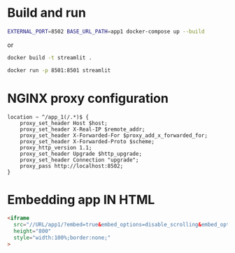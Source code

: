 # Build and run

```bash
EXTERNAL_PORT=8502 BASE_URL_PATH=app1 docker-compose up --build
```

or 

```bash
docker build -t streamlit .

docker run -p 8501:8501 streamlit
```

# NGINX proxy configuration

```nginx
location ~ ^/app_1(/.*)$ {
    proxy_set_header Host $host;
    proxy_set_header X-Real-IP $remote_addr;
    proxy_set_header X-Forwarded-For $proxy_add_x_forwarded_for;
    proxy_set_header X-Forwarded-Proto $scheme;
    proxy_http_version 1.1;
    proxy_set_header Upgrade $http_upgrade;
    proxy_set_header Connection "upgrade";
    proxy_pass http://localhost:8502;
}
```

# Embedding app IN HTML 

```html
<iframe
  src="//URL/app1/?embed=true&embed_options=disable_scrolling&embed_options=show_colored_line"
  height="800"
  style="width:100%;border:none;"
>
```